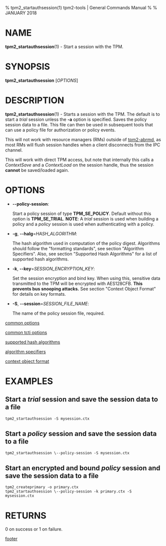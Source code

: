 % tpm2_startauthsession(1) tpm2-tools | General Commands Manual
%
% JANUARY 2018

# NAME

**tpm2_startauthsession**(1) - Start a session with the TPM.

# SYNOPSIS

**tpm2_startauthsession** [*OPTIONS*]

# DESCRIPTION

**tpm2_startauthsession**(1) - Starts a session with the TPM. The default is
to start a *trial* session unless the **-a** option is specified.
Saves the policy session data to a file. This file can then be used in subsequent
tools that can use a policy file for authorization or policy events.

This will not work with resource managers (RMs) outside of [tpm2-abrmd](https://github.com/tpm2-software/tpm2-abrmd), as most RMs will
flush session handles when a client disconnects from the IPC channel.

This will work with direct TPM access, but note that internally this calls a *ContextSave* and a *ContextLoad* on the session handle, thus the session **cannot** be saved/loaded again.

# OPTIONS

  * **\--policy-session**:

    Start a policy session of type **TPM_SE_POLICY**. Default without this option
    is **TPM_SE_TRIAL**.
    **NOTE**: A *trial* session is used when building a policy and a *policy*
    session is used when authenticating with a policy.

  * **-g**, **\--halg**=_HASH\_ALGORITHM_:

    The hash algorithm used in computation of the policy digest. Algorithms
    should follow the "formatting standards", see section "Algorithm Specifiers".
    Also, see section "Supported Hash Algorithms" for a list of supported hash
    algorithms.

  * **-k**, **\--key**=_SESSION\_ENCRYPTION\_KEY_:

    Set the session encryption and bind key. When using this, sensitive data transmitted to
    the TPM will be encrypted with AES128CFB. **This prevents bus snooping attacks.**
    See section "Context Object Format" for details on key formats.

  * **-S**, **\--session**=_SESSION\_FILE\_NAME_:

    The name of the policy session file, required.


[common options](common/options.md)

[common tcti options](common/tcti.md)

[supported hash algorithms](common/hash.md)

[algorithm specifiers](common/alg.md)

[context object format](common/ctxobj.md)

# EXAMPLES

## Start a *trial* session and save the session data to a file
```
tpm2_startauthsession -S mysession.ctx
```

## Start a *policy* session and save the session data to a file
```
tpm2_startauthsession \--policy-session -S mysession.ctx
```

## Start an encrypted and bound *policy* session and save the session data to a file
```
tpm2_createprimary -o primary.ctx
tpm2_startauthsession \--policy-session -k primary.ctx -S mysession.ctx
```

# RETURNS

0 on success or 1 on failure.

[footer](common/footer.md)

